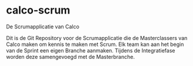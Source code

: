 # calco-scrum
De Scrumapplicatie van Calco

Dit is de Git Repository voor de Scrumapplicatie die de Masterclassers van Calco maken om kennis te maken met Scrum.
Elk team kan aan het begin van de Sprint een eigen Branche aanmaken. Tijdens de Integratiefase worden deze samengevoegd met de Masterbranche.
